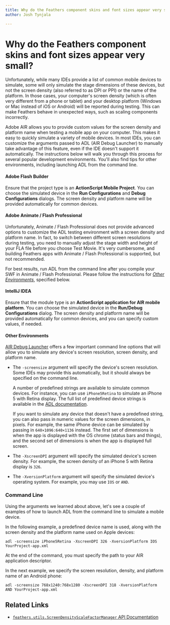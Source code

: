 ```yaml
---
title: Why do the Feathers component skins and font sizes appear very small?  
author: Josh Tynjala

---
```

# Why do the Feathers component skins and font sizes appear very small?

Unfortunately, while many IDEs provide a list of common mobile devices to simulate, some will only simulate the stage dimensions of these devices, but not the screen density (also referred to as DPI or PPI) or the name of the platform. In those cases, your computer's screen density (which is often very different from a phone or tablet) and your desktop platform (Windows or Mac instead of iOS or Android) will be reported during testing. This can make Feathers behave in unexpected ways, such as scaling components incorrectly.

Adobe AIR allows you to provide custom values for the screen density and platform name when testing a mobile app on your computer. This makes it easy to quickly simulate a variety of mobile devices. In most IDEs, you can customize the arguments passed to ADL (AIR Debug Launcher) to manually take advantage of this feature, even if the IDE doesn't support it automatically. The instructions below will walk you through this process for several popular development environments. You'll also find tips for other environments, including launching ADL from the command line.

#### Adobe Flash Builder

Ensure that the project type is an **ActionScript Mobile Project**. You can choose the simulated device in the **Run Configurations** and **Debug Configurations** dialogs. The screen density and platform name will be provided automatically for common devices.

#### Adobe Animate / Flash Professional

Unfortunately, Animate / Flash Professional does not provide advanced options to customize the ADL testing environment with a screen density and platform name. In fact, to switch between different screen resolutions during testing, you need to manually adjust the stage width and height of your FLA file before you choose Test Movie. It's very cumbersome, and building Feathers apps with Animate / Flash Professional is supported, but not recommended.

For best results, run ADL from the command line after you compile your SWF in Animate / Flash Professional. Please follow the instructions for [*Other Environments*](#other-environments), specified below.

#### IntelliJ IDEA

Ensure that the module type is an **ActionScript application for AIR mobile platform**. You can choose the simulated device in the **Run/Debug Configurations** dialog. The screen density and platform name will be provided automatically for common devices, and you can specify custom values, if needed.

#### Other Environments

[AIR Debug Launcher](http://help.adobe.com/en_US/air/build/WSfffb011ac560372f-6fa6d7e0128cca93d31-8000.html) offers a few important command line options that will allow you to simulate any device's screen resolution, screen density, and platform name.

-   The `-screensize` argument will specify the device's screen resolution. Some IDEs may provide this automatically, but it should always be specified on the command line.

	A number of predefined strings are available to simulate common devices. For instance, you can use `iPhone5Retina` to simulate an iPhone 5 with Retina display. The full list of predefined device strings is available in the [ADL documentation](http://help.adobe.com/en_US/air/build/WSfffb011ac560372f-6fa6d7e0128cca93d31-8000.html).

	If you want to simulate any device that doesn't have a predefined string, you can also pass in numeric values for the screen dimensions, in pixels. For example, the same iPhone device can be simulated by passing in `640×1096:640×1136` instead. The first set of dimensions is when the app is displayed with the OS chrome (status bars and things), and the second set of dimensions is when the app is displayed full screen.

-   The `-XscreenDPI` argument will specify the simulated device's screen density. For example, the screen density of an iPhone 5 with Retina display is `326`.

-   The `-XversionPlatform` argument will specify the simulated device's operating system. For example, you may use `IOS` or `AND`.

### Command Line

Using the arguments we learned about above, let's see a couple of examples of how to launch ADL from the command line to simulate a mobile device.

In the following example, a predefined device name is used, along with the screen density and the platform name used on Apple devices:

``` code
adl -screensize iPhone5Retina -XscreenDPI 326 -XversionPlatform IOS YourProject-app.xml
```

At the end of the command, you must specify the path to your AIR application descriptor.

In the next example, we specify the screen resolution, density, and platform name of an Android phone:

``` code
adl -screensize 768x1240:768x1280 -XscreenDPI 318 -XversionPlatform AND YourProject-app.xml
```

## Related Links

-   [`feathers.utils.ScreenDensityScaleFactorManager` API Documentation](../../api-reference/feathers/utils/ScreenDensityScaleFactorManager.html)